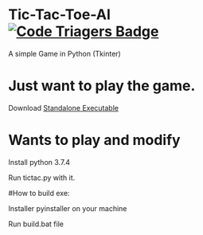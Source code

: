 # Tic-Tac-Toe-AI  [![Code Triagers Badge](https://www.codetriage.com/lalitsom/tic-tac-toe-ai/badges/users.svg)](https://www.codetriage.com/lalitsom/tic-tac-toe-ai)

A simple Game in Python (Tkinter)

# Just want to play the game.

Download [Standalone Executable](https://github.com/lalitsom/Tic-Tac-Toe-AI/releases/download/V1.0.0/tictac.exe)

# Wants to play and modify

Install python 3.7.4

Run tictac.py with it.

#How to build exe:

Installer pyinstaller on your machine

Run build.bat file
